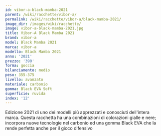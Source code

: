 ```yaml
---
id: vibor-a-black-mamba-2021
parent: /wiki/racchette/vibor-a/
permalink: /wiki/racchette/vibor-a/black-mamba-2021/
image_dir: /images/wiki/racchette/
image: vibor-a-black-mamba-2021.jpg
title: Vibor-A Black Mamba 2021
brand: vibor-a
model: Black Mamba 2021
marca: vibor-a
modello: Black Mamba 2021
anno: '2021'
prezzo: '390'
forma: goccia
bilanciamento: medio
peso: 355-375
livello: avanzato
materiale: carbonio
gomma: Black EVA Soft
superficie: ruvida
index: '12'
---
```

Edizione 2021 di uno dei modelli più apprezzati e conosciuti dell'intera marca. Questa racchetta ha una combinazioni di colorazioni gialle e nere; incorpora nuove tecnologie nel carbonio ed una gomma Black EVA che la rende perfetta anche per il gioco difensivo